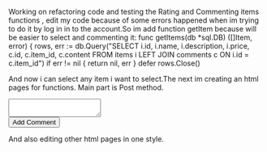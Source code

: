 Working on refactoring code and testing the Rating and Commenting items functions , edit my code because of some errors 
happened when im trying to do it by log in in to the account.So im add function getItem because will be easier to select and commenting it:
func getItems(db *sql.DB) ([]Item, error) {
    rows, err := db.Query("SELECT i.id, i.name, i.description, i.price, c.id, c.item_id, c.content FROM items i LEFT JOIN comments c ON i.id = c.item_id")
    if err != nil {
        return nil, err
    }
    defer rows.Close()

And now i can select any item i want to select.The next im creating an html pages for functions. Main part is Post method.
<form method="POST">
        <input type="hidden" name="item_id" value="{{ $item.ID }}">
        <textarea name="comment_content"></textarea><br>
        <input type="submit" value="Add Comment">
    </form>
    
And also editing other html pages in one style.
